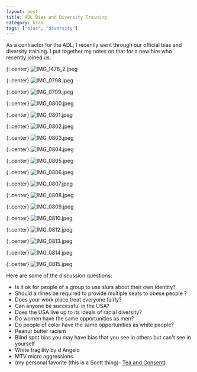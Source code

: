 ```yaml
---
layout: post
title: ADL Bias and Diversity Training
category: bias
tags: ["bias", "diversity"]
---
```

As a contractor for the ADL, I recently went through our official bias and diversity training.  I put together my notes on that for a new hire who recently joined us.  

{:.center}
![IMG_1478_2.jpeg](/blog/assets/IMG_1478_2.jpeg)

{:.center}
![IMG_0798.jpeg](/blog/assets/IMG_0798.jpeg)

{:.center}
![IMG_0799.jpeg](/blog/assets/IMG_0799.jpeg)

{:.center}
![IMG_0800.jpeg](/blog/assets/IMG_0800.jpeg)

{:.center}
![IMG_0801.jpeg](/blog/assets/IMG_0801.jpeg)

{:.center}
![IMG_0802.jpeg](/blog/assets/IMG_0802.jpeg)

{:.center}
![IMG_0803.jpeg](/blog/assets/IMG_0803.jpeg)

{:.center}
![IMG_0804.jpeg](/blog/assets/IMG_0804.jpeg)

{:.center}
![IMG_0805.jpeg](/blog/assets/IMG_0805.jpeg)

{:.center}
![IMG_0806.jpeg](/blog/assets/IMG_0806.jpeg)

{:.center}
![IMG_0807.jpeg](/blog/assets/IMG_0807.jpeg)

{:.center}
![IMG_0808.jpeg](/blog/assets/IMG_0808.jpeg)

{:.center}
![IMG_0809.jpeg](/blog/assets/IMG_0809.jpeg)

{:.center}
![IMG_0810.jpeg](/blog/assets/IMG_0810.jpeg)

{:.center}
![IMG_0812.jpeg](/blog/assets/IMG_0812.jpeg)

{:.center}
![IMG_0813.jpeg](/blog/assets/IMG_0813.jpeg)

{:.center}
![IMG_0814.jpeg](/blog/assets/IMG_0814.jpeg)

{:.center}
![IMG_0815.jpeg](/blog/assets/IMG_0815.jpeg)

Here are some of the discussion questions:

* Is it ok for people of a group to use slurs about their own identity?
* Should airlines be required to provide multiple seats to obese people ?
* Does your work place treat everyone fairly?
* Can anyone be successful in the USA?
* Does the USA live up to its ideals of racial diversity?
* Do women have the same opportunities as men?
* Do people of color have the same opportunities as white people?
* Peanut butter racism
* Blind spot bias you may have bias that you see in others but can't see in yourself
* White fragility by d Angelo 
* MTV micro aggressions
* (my personal favorite (this is a Scott thing)- [Tea and Consent](https://www.youtube.com/watch?v=oQbei5JGiT8))







